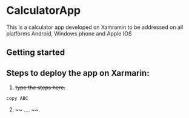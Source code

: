# CalculatorApp

This is a calculator app  developed on Xamramin to be addressed on all platforms Android, Windows phone  and Apple IOS 


## Getting started
Steps to deploy the app on Xarmarin:
----------------------------------------

1. ~~type the steps here.~~ 

``` copy ABC ```

2. ~~ .... ~~.


